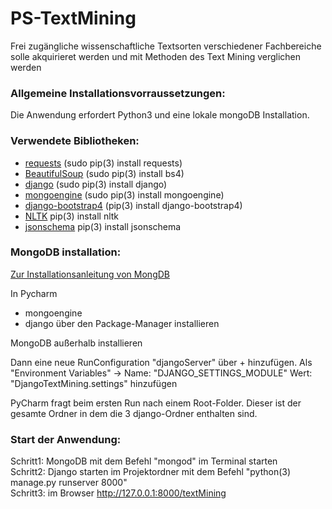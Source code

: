 # PS-TextMining
Frei zugängliche wissenschaftliche Textsorten verschiedener Fachbereiche solle akquirieret werden und mit Methoden des Text Mining verglichen werden

### Allgemeine Installationsvorraussetzungen:

Die Anwendung erfordert Python3 und eine lokale mongoDB Installation.

### Verwendete Bibliotheken:

* [requests](http://docs.python-requests.org/en/master/) (sudo pip(3) install requests)
* [BeautifulSoup](https://beautiful-soup-4.readthedocs.io/en/latest/) (sudo pip(3) install bs4)
* [django](https://www.djangoproject.com) (sudo pip(3) install django) 
* [mongoengine](http://docs.mongoengine.org) (sudo pip(3) install mongoengine)
* [django-bootstrap4](http://django-bootstrap4.readthedocs.io/en/latest/index.html) (pip(3) install django-bootstrap4)
* [NLTK](https://www.nltk.org/install.html) pip(3) install nltk
* [jsonschema](https://pypi.org/project/jsonschema/) pip(3) install jsonschema


### MongoDB installation:
[Zur Installationsanleitung von MongDB](https://docs.mongodb.com/manual/administration/install-community/)

In Pycharm 
* mongoengine
* django
über den Package-Manager installieren

MongoDB außerhalb installieren

Dann eine neue RunConfiguration "djangoServer" über + hinzufügen. Als "Environment Variables" ->
Name: "DJANGO_SETTINGS_MODULE" 
Wert: "DjangoTextMining.settings"
hinzufügen

PyCharm fragt beim ersten Run nach einem Root-Folder. Dieser ist der gesamte Ordner in dem die 3 django-Ordner enthalten sind.

### Start der Anwendung: 
Schritt1: MongoDB mit dem Befehl "mongod" im Terminal starten \
Schritt2: Django starten im Projektordner mit dem Befehl "python(3) manage.py runserver 8000" \
Schritt3: im Browser http://127.0.0.1:8000/textMining
